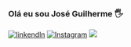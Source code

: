 ### Olá eu sou José Guilherme 🖐️ 

[![linkendln](https://img.shields.io/badge/LinkedIn-0077B5?style=for-the-badge&logo=linkedin&logoColor=white)](https://www.linkedin.com/in/jos%C3%A9-guilherme-4a0b6b224/?originalSubdomain=br)
[![Instagram](https://img.shields.io/badge/Instagram-E4405F?style=for-the-badge&logo=instagram&logoColor=white)](https://www.instagram.com/invites/contact/?i=eot0ilzvc59h&utm_content=r2glrs)
[![](https://img.shields.io/badge/WhatsApp-25D366?style=for-the-badge&logo=whatsapp&logoColor=white)](https://api.whatsapp.com/send?phone=5561995747342&text=Ol%C3%A1,%20acessei%20seu%20Link%20Personalizado%20What%27s%20Link)
